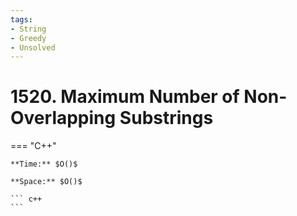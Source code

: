 ```yaml
---
tags:
- String
- Greedy
- Unsolved
---
```



# 1520. Maximum Number of Non-Overlapping Substrings

=== "C++"

    **Time:** $O()$

    **Space:** $O()$

    ``` c++
    ```